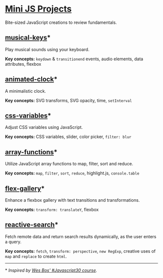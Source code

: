 # [Mini JS Projects](https://amypeniston.github.io/mini-js-projects/)

Bite-sized JavaScript creations to review fundamentals.

## [musical-keys](https://amypeniston.github.io/mini-js-projects/musical-keys/)\*

Play musical sounds using your keyboard.

**Key concepts:** `keydown` & `transitionend` events, audio elements, data attributes, flexbox

## [animated-clock](https://amypeniston.github.io/mini-js-projects/animated-clock/)\*

A minimalistic clock.

**Key concepts:** SVG transforms, SVG opacity, time, `setInterval`

## [css-variables](https://amypeniston.github.io/mini-js-projects/css-variables/)\*

Adjust CSS variables using JavaScript.

**Key concepts:** CSS variables, slider, color picker, `filter: blur`

## [array-functions](https://amypeniston.github.io/mini-js-projects/array-functions/)\*

Utilize JavaScript array functions to map, filter, sort and reduce.

**Key concepts:** `map`, `filter`, `sort`, `reduce`, highlight.js, `console.table`

## [flex-gallery](https://amypeniston.github.io/mini-js-projects/flex-gallery/)\*

Enhance a flexbox gallery with text transitions and transformations.

**Key concepts:** `transform: translateY`, flexbox

## [reactive-search](https://amypeniston.github.io/mini-js-projects/reactive-search/)\*

Fetch remote data and return search results dynamically, as the user enters a query.

**Key concepts:** `fetch`, `transform: perspective`, `new RegExp`, creative uses of `map` and `replace` to create `html`.

---

\* _Inspired by [Wes Bos' #Javascript30 course](https://javascript30.com/)._
